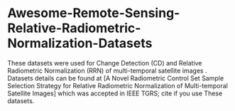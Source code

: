 # Awesome-Remote-Sensing-Relative-Radiometric-Normalization-Datasets
These datasets were used for Change Detection (CD) and Relative Radiometric Normalization (RRN) of multi-temporal satellite images . Datasets details can be found at [A Novel Radiometric Control Set Sample Selection Strategy for Relative Radiometric Normalization of Multi-temporal Satellite Images] which was accepted in IEEE TGRS; cite if you use These datasets.
